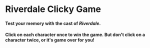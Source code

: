 # Riverdale Clicky Game

#### Test your memory with the cast of *Riverdale*.

#### Click on each character once to win the game. But don't click on a character twice, or it's game over for you!
<!-- 
#### Built with React. Check it out [here](https://simpsons-react-clicky.herokuapp.com/).

![screenshot](public/screenshot.png) -->